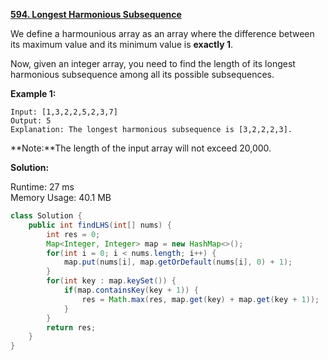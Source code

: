 **[594. Longest Harmonious Subsequence](https://leetcode.com/problems/longest-harmonious-subsequence/)**

We define a harmounious array as an array where the difference between its maximum value and its minimum value is **exactly 1**.

Now, given an integer array, you need to find the length of its longest harmonious subsequence among all its possible subsequences.

**Example 1:**
```
Input: [1,3,2,2,5,2,3,7]
Output: 5
Explanation: The longest harmonious subsequence is [3,2,2,2,3].
```

**Note:**The length of the input array will not exceed 20,000.

**Solution:**

Runtime: 27 ms<br/>
Memory Usage: 40.1 MB

```java
class Solution {
    public int findLHS(int[] nums) {
        int res = 0;
        Map<Integer, Integer> map = new HashMap<>();
        for(int i = 0; i < nums.length; i++) {
            map.put(nums[i], map.getOrDefault(nums[i], 0) + 1);
        }
        for(int key : map.keySet()) {
            if(map.containsKey(key + 1)) {
                res = Math.max(res, map.get(key) + map.get(key + 1));
            }
        }
        return res;
    }
}
```